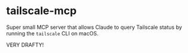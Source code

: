 # tailscale-mcp

Super small MCP server that allows Claude to query Tailscale status by running
the `tailscale` CLI on macOS.

VERY DRAFTY!
